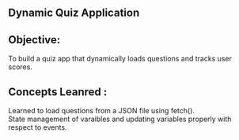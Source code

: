 ## Dynamic Quiz Application

## Objective:

To build a quiz app that dynamically loads questions and tracks user scores.

## Concepts Leanred :

Learned to load questions from a JSON file using fetch().
<br>
State management of varaibles and updating variables properly with respect to events.
